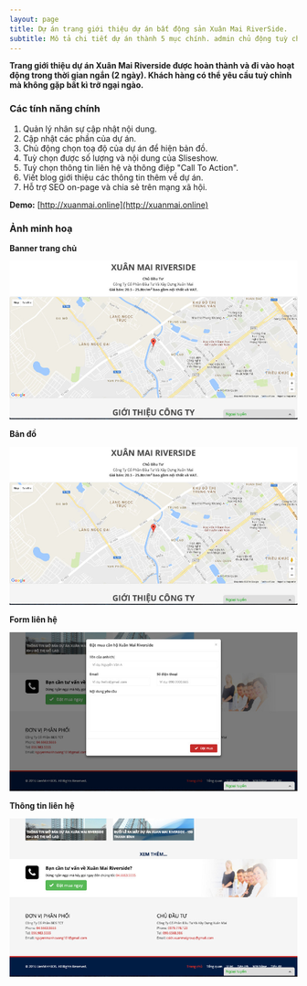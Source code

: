 ```yaml
---
layout: page
title: Dự án trang giới thiệu dự án bất động sản Xuân Mai RiverSide.
subtitle: Mô tả chi tiết dự án thành 5 mục chính. admin chủ động tuỳ chỉnh banner, bản đồ. Chat hỗ trợ trực tuyến.
---
```


**Trang giới thiệu dự án Xuân Mai Riverside được hoàn thành và đi vào hoạt động trong thời gian ngắn (2 ngày). Khách hàng có thể yêu cầu tuỳ chỉnh mà không gặp bất kì trỡ ngại ngào.**

### Các tính năng chính

1. Quản lý nhân sự cập nhật nội dung.
2. Cập nhật các phần của dự án.
3. Chủ động chọn toạ độ của dự án để hiện bản đồ.
4. Tuỳ chọn được số lượng và nội dung của Sliseshow.
5. Tuỳ chọn thông tin liên hệ và thông điệp "Call To Action".
6. Viết blog giới thiệu các thông tin thêm về dự án.
7. Hỗ trợ SEO on-page và chia sẻ trên mạng xã hội.

**Demo:** [http://xuanmai.online](http://xuanmai.online)

### Ảnh minh hoạ

**Banner trang chủ**

![Giới thiệu dự án bất động sản - Banner trang chủ](/img/pages/xuan-mai/map.jpg)

**Bản đồ**

![Giới thiệu dự án bất động sản - Bản đồ](/img/pages/xuan-mai/map.jpg)

**Form liên hệ**

![Giới thiệu dự án bất động sản - Form liên hệ](/img/pages/xuan-mai/contact-fom.jpg)

**Thông tin liên hệ**

![Giới thiệu dự án bất động sản - Thông tin liên hệ](/img/pages/xuan-mai/contact.jpg)

